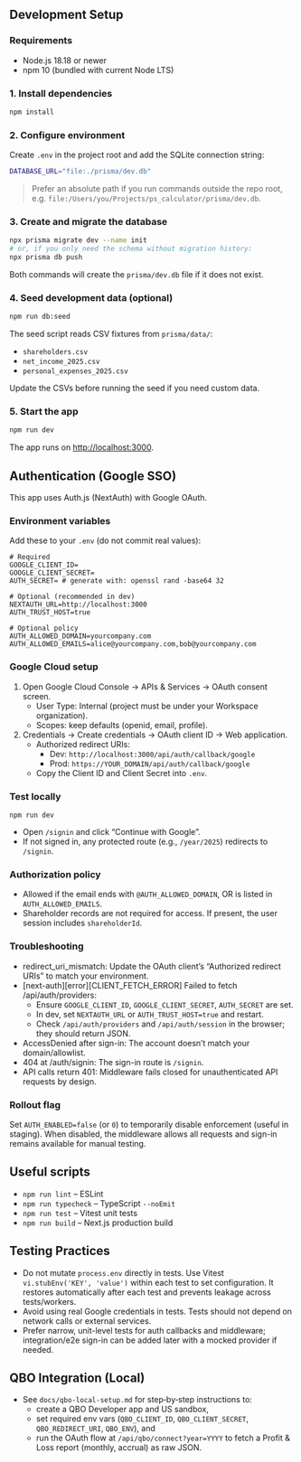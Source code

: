 ## Development Setup

### Requirements

- Node.js 18.18 or newer
- npm 10 (bundled with current Node LTS)

### 1. Install dependencies

```bash
npm install
```

### 2. Configure environment

Create `.env` in the project root and add the SQLite connection string:

```bash
DATABASE_URL="file:./prisma/dev.db"
```

> Prefer an absolute path if you run commands outside the repo root, e.g. `file:/Users/you/Projects/ps_calculator/prisma/dev.db`.

### 3. Create and migrate the database

```bash
npx prisma migrate dev --name init
# or, if you only need the schema without migration history:
npx prisma db push
```

Both commands will create the `prisma/dev.db` file if it does not exist.

### 4. Seed development data (optional)

```bash
npm run db:seed
```

The seed script reads CSV fixtures from `prisma/data/`:

- `shareholders.csv`
- `net_income_2025.csv`
- `personal_expenses_2025.csv`

Update the CSVs before running the seed if you need custom data.

### 5. Start the app

```bash
npm run dev
```

The app runs on [http://localhost:3000](http://localhost:3000).

## Authentication (Google SSO)

This app uses Auth.js (NextAuth) with Google OAuth.

### Environment variables

Add these to your `.env` (do not commit real values):

```
# Required
GOOGLE_CLIENT_ID=
GOOGLE_CLIENT_SECRET=
AUTH_SECRET= # generate with: openssl rand -base64 32

# Optional (recommended in dev)
NEXTAUTH_URL=http://localhost:3000
AUTH_TRUST_HOST=true

# Optional policy
AUTH_ALLOWED_DOMAIN=yourcompany.com
AUTH_ALLOWED_EMAILS=alice@yourcompany.com,bob@yourcompany.com
```

### Google Cloud setup

1) Open Google Cloud Console → APIs & Services → OAuth consent screen.
   - User Type: Internal (project must be under your Workspace organization).
   - Scopes: keep defaults (openid, email, profile).
2) Credentials → Create credentials → OAuth client ID → Web application.
   - Authorized redirect URIs:
     - Dev: `http://localhost:3000/api/auth/callback/google`
     - Prod: `https://YOUR_DOMAIN/api/auth/callback/google`
   - Copy the Client ID and Client Secret into `.env`.

### Test locally

```
npm run dev
```

- Open `/signin` and click “Continue with Google”.
- If not signed in, any protected route (e.g., `/year/2025`) redirects to `/signin`.

### Authorization policy

- Allowed if the email ends with `@AUTH_ALLOWED_DOMAIN`, OR is listed in `AUTH_ALLOWED_EMAILS`.
- Shareholder records are not required for access. If present, the user session includes `shareholderId`.

### Troubleshooting

- redirect_uri_mismatch: Update the OAuth client’s “Authorized redirect URIs” to match your environment.
- [next-auth][error][CLIENT_FETCH_ERROR] Failed to fetch /api/auth/providers:
  - Ensure `GOOGLE_CLIENT_ID`, `GOOGLE_CLIENT_SECRET`, `AUTH_SECRET` are set.
  - In dev, set `NEXTAUTH_URL` or `AUTH_TRUST_HOST=true` and restart.
  - Check `/api/auth/providers` and `/api/auth/session` in the browser; they should return JSON.
- AccessDenied after sign-in: The account doesn’t match your domain/allowlist.
- 404 at /auth/signin: The sign-in route is `/signin`.
- API calls return 401: Middleware fails closed for unauthenticated API requests by design.

### Rollout flag

Set `AUTH_ENABLED=false` (or `0`) to temporarily disable enforcement (useful in staging). When disabled, the middleware allows all requests and sign-in remains available for manual testing.

## Useful scripts

- `npm run lint` – ESLint
- `npm run typecheck` – TypeScript `--noEmit`
- `npm run test` – Vitest unit tests
- `npm run build` – Next.js production build

## Testing Practices

- Do not mutate `process.env` directly in tests. Use Vitest `vi.stubEnv('KEY', 'value')` within each test to set configuration. It restores automatically after each test and prevents leakage across tests/workers.
- Avoid using real Google credentials in tests. Tests should not depend on network calls or external services.
- Prefer narrow, unit-level tests for auth callbacks and middleware; integration/e2e sign-in can be added later with a mocked provider if needed.

## QBO Integration (Local)

- See `docs/qbo-local-setup.md` for step‑by‑step instructions to:
  - create a QBO Developer app and US sandbox,
  - set required env vars (`QBO_CLIENT_ID`, `QBO_CLIENT_SECRET`, `QBO_REDIRECT_URI`, `QBO_ENV`), and
  - run the OAuth flow at `/api/qbo/connect?year=YYYY` to fetch a Profit & Loss report (monthly, accrual) as raw JSON.

